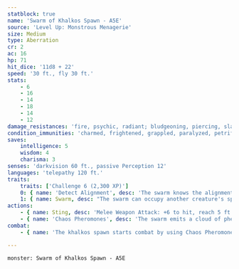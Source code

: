 ```yaml
---
statblock: true
name: 'Swarm of Khalkos Spawn - A5E'
source: 'Level Up: Monstrous Menagerie'
size: Medium
type: Aberration
cr: 2
ac: 16
hp: 71
hit_dice: '11d8 + 22'
speed: '30 ft., fly 30 ft.'
stats:
    - 6
    - 16
    - 14
    - 18
    - 14
    - 12
damage_resistances: 'fire, psychic, radiant; bludgeoning, piercing, slashing'
condition_immunities: 'charmed, frightened, grappled, paralyzed, petrified, prone, restrained, stunned'
saves:
    intelligence: 5
    wisdom: 4
    charisma: 3
senses: 'darkvision 60 ft., passive Perception 12'
languages: 'telepathy 120 ft.'
traits:
    traits: ['Challenge 6 (2,300 XP)']
    0: { name: 'Detect Alignment', desc: 'The swarm knows the alignment of creatures within 30 feet.' }
    1: { name: Swarm, desc: "The swarm can occupy another creature's space and move through any opening large enough for a Tiny creature. It can't gain hit points or temporary hit points." }
actions:
    - { name: Sting, desc: 'Melee Weapon Attack: +6 to hit, reach 5 ft., one creature. Hit: 13 (4d4+3) piercing damage plus 14 (4d6) poison damage, or 8 (2d4+3) piercing damage plus 7 (2d6) poison damage if the swarm is bloodied.' }
    - { name: 'Chaos Pheromones', desc: 'The swarm emits a cloud of pheromones in the air in a 10-foot-radius. The cloud spreads around corners. Each non-khalkos creature in the area makes a DC 12 Intelligence saving throw. On a failure, the creature is confused for 1 minute. It repeats the saving throw at the end of each of its turns, ending the effect on itself on a success. If the creature makes its saving throw or the condition ends for it, it is immune to the chaos pheromones of khalkos spawn for the next 24 hours.' }
combat:
    - { name: 'The khalkos spawn starts combat by using Chaos Pheromones on clusters of enemies and then stings a creature, preferably one affected by its pheromones', desc: '' }

---
```

```statblock
monster: Swarm of Khalkos Spawn - A5E
```

